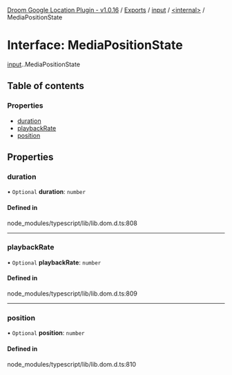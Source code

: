 [Droom Google Location Plugin - v1.0.16](../README.md) / [Exports](../modules.md) / [input](../modules/input.md) / [<internal\>](../modules/input._internal_.md) / MediaPositionState

# Interface: MediaPositionState

[input](../modules/input.md).[<internal>](../modules/input._internal_.md).MediaPositionState

## Table of contents

### Properties

- [duration](input._internal_.MediaPositionState.md#duration)
- [playbackRate](input._internal_.MediaPositionState.md#playbackrate)
- [position](input._internal_.MediaPositionState.md#position)

## Properties

### duration

• `Optional` **duration**: `number`

#### Defined in

node_modules/typescript/lib/lib.dom.d.ts:808

___

### playbackRate

• `Optional` **playbackRate**: `number`

#### Defined in

node_modules/typescript/lib/lib.dom.d.ts:809

___

### position

• `Optional` **position**: `number`

#### Defined in

node_modules/typescript/lib/lib.dom.d.ts:810
